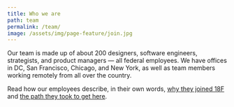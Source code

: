 ```yaml
---
title: Who we are
path: team
permalink: /team/
image: /assets/img/page-feature/join.jpg
---
```


Our team is made up of about 200 designers, software engineers, strategists, and product managers — all federal employees. We have offices in DC, San Francisco, Chicago, and New York, as well as team members working remotely from all over the country.

Read how our employees describe, in their own words, [why they joined 18F](https://18f.gsa.gov/2016/03/21/we-asked-100-of-our-coworkers-why-did-you-join-18f/) and [the path they took to get here](https://18f.gsa.gov/2016/03/22/what-was-your-path-to-18f/).
